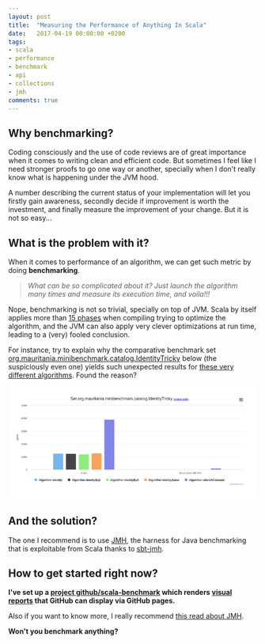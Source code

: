 ```yaml
---
layout: post
title:  "Measuring the Performance of Anything In Scala"
date:   2017-04-19 00:00:00 +0200
tags:
- scala 
- performance 
- benchmark 
- api 
- collections
- jmh
comments: true
---
```

## Why benchmarking?


Coding consciously and the use of code reviews are of great importance when it comes to writing clean and efficient code.
But sometimes I feel like I need stronger proofs to go one way or another, specially when I don't really know what is 
happening under the JVM hood.

A number describing the current status of your implementation will let you firstly gain awareness, 
secondly decide if improvement is worth the investment, 
and finally measure the improvement of your change. But it is not so easy...

<!--more-->

## What is the problem with it? 

When it comes to performance of an algorithm, we can get such metric by doing **benchmarking**. 

> _What can be so complicated about it? Just launch the algorithm many times and measure its execution time, and voila!!!_

Nope, benchmarking is not so trivial, specially on top of JVM. Scala by itself applies more than 
[15 phases](https://wiki.scala-lang.org/display/SIW/Overview+of+Compiler+Phases) when 
compiling trying to optimize the algorithm, and the JVM can also apply very clever optimizations at run time, leading to a (very) fooled conclusion.

For instance, try to explain why the comparative benchmark set
[org.mauritania.minibenchmark.catalog.IdentityTricky](https://mauriciojost.github.io/scala-benchmark/) 
below (the suspiciously even one) yields such unexpected results for 
[these very different algorithms](https://github.com/mauriciojost/scala-benchmark/blob/master/src/main/scala/org/mauritania/minibenchmark/catalog/IdentityTricky.scala). 
Found the reason?

[![Project](/images/posts/scala-benchmark.png)](https://mauriciojost.github.io/scala-benchmark/)

## And the solution?

The one I recommend is to use [JMH](http://openjdk.java.net/projects/code-tools/jmh/), the harness for Java benchmarking that is 
exploitable from Scala thanks to [sbt-jmh](https://github.com/ktoso/sbt-jmh).

## How to get started right now?

**I've set up a [project github/scala-benchmark](https://github.com/mauriciojost/scala-benchmark) which 
renders [visual reports](https://mauriciojost.github.io/scala-benchmark/) that GitHub can display via GitHub pages.**

Also if you want to know more, I really recommend [this read about JMH](http://tutorials.jenkov.com/java-performance/jmh.html).

**Won't you benchmark anything?**


